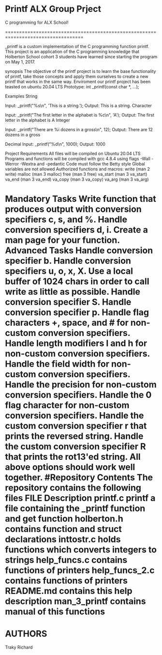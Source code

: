 # Printf ALX Group Prject
C programming for ALX School!

==================================================================================

_printf is a custom implementation of the C programming function printf. This project is an application of the C programming knowledge that Holberton School cohort 3 students have learned since starting the program on May 1, 2017.

synopsis
The objective of the printf project is to learn the base functionality of printf,
take those concepts and apply them ourselves to create a new printf that works in the same way.
Enviroment
our printf project has been teasted on ubuntu 20.04 LTS
Prototype: int _printf(const char *, ...);

Examples
String

Input: _printf("%s\n", 'This is a string.');
Output: This is a string.
Character

Input: _printf("The first letter in the alphabet is %c\n", 'A');
Output: The first letter in the alphabet is A
Integer

Input: _printf("There are %i dozens in a gross\n", 12);
Output: There are 12 dozens in a gross

Decimal
Input: _printf("%d\n", 1000);
Output: 1000

Project Requirements
All files will be compiled on Ubuntu 20.04 LTS
Programs and functions will be compiled with gcc 4.8.4 using flags -Wall -Werror -Wextra and -pedantic
Code must follow the Betty style
Global variables are not allowed
Authorized functions and macros:
write (man 2 write)
malloc (man 3 malloc)
free (man 3 free)
va_start (man 3 va_start)
va_end (man 3 va_end)
va_copy (man 3 va_copy)
va_arg (man 3 va_arg)

Mandatory Tasks
Write function that produces output with conversion specifiers c, s, and %.
Handle conversion specifiers d, i.
Create a man page for your function.
Advanced Tasks
Handle conversion specifier b.
Handle conversion specifiers u, o, x, X.
Use a local buffer of 1024 chars in order to call write as little as possible.
Handle conversion specifier S.
Handle conversion specifier p.
Handle flag characters +, space, and # for non-custom conversion specifiers.
Handle length modifiers l and h for non-custom conversion specifiers.
Handle the field width for non-custom conversion specifiers.
Handle the precision for non-custom conversion specifiers.
Handle the 0 flag character for non-custom conversion specifiers.
Handle the custom conversion specifier r that prints the reversed string.
Handle the custom conversion specifier R that prints the rot13'ed string.
All above options should work well together.
#Repository Contents
The repository contains the following files
FILE	Description
printf.c	printf a file containing the _printf function and get function
holberton.h	contains function and struct declarations
inttostr.c	holds functions which converts integers to strings
help_funcs.c	contains functions of printers
help_funcs_2.c	contains functions of printers
README.md	contains this help description
man_3_printf	contains manual of this functions
=======================================================================================

# AUTHORS
Traky Richard
